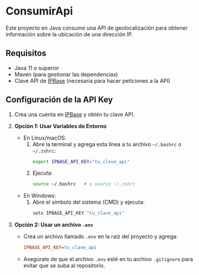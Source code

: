 # ConsumirApi

Este proyecto en Java consume una API de geolocalización para obtener información sobre la ubicación de una dirección IP.

## Requisitos

- Java 11 o superior
- Maven (para gestionar las dependencias)
- Clave API de [IPBase](https://app.ipbase.com) (necesaria para hacer peticiones a la API)

## Configuración de la API Key

1. Crea una cuenta en [IPBase](https://app.ipbase.com) y obtén tu clave API.
2. **Opción 1: Usar Variables de Entorno**
    - En Linux/macOS:
        1. Abre la terminal y agrega esta línea a tu archivo `~/.bashrc` o `~/.zshrc`:
           ```bash
           export IPBASE_API_KEY="tu_clave_api"
           ```
        2. Ejecuta:
           ```bash
           source ~/.bashrc   # o source ~/.zshrc
           ```
    - En Windows:
        1. Abre el símbolo del sistema (CMD) y ejecuta:
           ```cmd
           setx IPBASE_API_KEY "tu_clave_api"
           ```

3. **Opción 2: Usar un archivo `.env`**
    - Crea un archivo llamado `.env` en la raíz del proyecto y agrega:
      ```ini
      IPBASE_API_KEY=tu_clave_api
      ```
    - Asegúrate de que el archivo `.env` esté en tu archivo `.gitignore` para evitar que se suba al repositorio.


